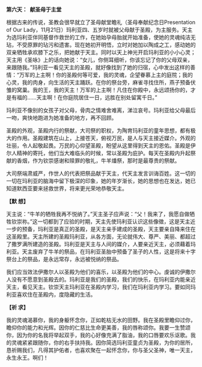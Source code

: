**第六天：  献圣母于主堂**

根据古来的传说，圣教会很早就立了圣母献堂瞻礼（圣母奉献纪念日Presentation of Our Lady，11月21日）玛利亚四、五岁时就被父母献于圣殿，为主服务。天主为选玛利亚伴同基督作救世的工作，在她始孕母胎就开始准备，使她的灵魂纯洁无玷，不受原罪的玷污和遗害。现在她初开明悟，立时对她加以陶成之工，感动她的双亲牺牲承欢膝下之乐，把她献于天主。同时以天上神光开启玛利亚的小小心灵；天主用《圣咏》上的话向她说：“女儿，你侧耳细听，你该忘记了你的父母双亲，来跟随我。”玛利亚一看见天主的圣殿，就好像找到了她的归宿，心中发出这样的善情：“万军的上主啊！你的圣殿何等可爱，我的灵魂，企望眷慕上主的庭院；我的心灵，我的肉身，向生活的天主踊跃。在你的祭台旁，麻雀寻找住所，燕子预备伏雏的窝巢。我的王，我的天主！万军的上主啊！凡住在你殿中，永远颂扬你的，才是有福的……天主啊！在你庭院居住一日，远胜在别处留寓千日。”

玛利亚不像别的女孩子对父母，骨肉之情难舍难离，涕泣哀号。玛利亚给父母最后一吻，爽快地跑进为她准备的地方，再不回顾。

圣殿的外观，圣殿内行的祭献，大司祭的职权，为陶育玛利亚的童年思想，都有极大的作用。圣殿建筑在山上，上接苍天，俯视万民，是人与天主接近媒介。外观的壮丽，令人起敬起畏。万民的心仰望圣殿，盼望从这里得到天主的恩佑。圣殿是伊尔人精神的寄托，他们当大难临头的时候，常以圣殿为庇护。每天在圣殿内升起祭献的香烟，作为钦崇感谢和赎罪的敬礼，牛羊燔祭，那时是最尊贵的祭献。

大司祭端肃威严，作世人的代表把祭品献于天主，代天主发言训诲百姓。这一切的一切在玛利亚的脑海中留下极深的印象，她的年岁渐长，她的思想也在发达，她已知道默西亚要来拯救世界，将来更光荣地恭敬天主。

**【默 想】**

天主说：“牛羊的牺牲我再不悦纳了。”天主圣子应声说：“父！我来了，我愿自做牺牲钦崇祢。”这一切都到了应验的时期，天主先使玛利亚认识这些像徵，这是天主近一步的预备，玛利亚是真正的圣殿，是天主亲手建成的圣殿，天主要亲自降来住在这圣殿里。天主所建的圣殿玛利亚，从各方面，无论就伟大、尊严、美丽、都超过了撒罗满所建造的圣殿。玛利亚是天主与人间的媒介，人要亲近天主，必须藉着玛利亚。天主废弃了牛羊的祭品，在玛利亚圣胎中预备了圣子的人性，这是将来十字祭台上的祭品，是永远常存，永远被悦纳的祭品。

我们应当效法伊撒尔人以圣殿为他们的喜乐，以圣殿为他们的中心。虔诚的伊撒尔人没有不愿意到圣殿去的。玛利亚是我们的圣殿，我们的快乐，在玛利亚内能亲近天主，看见天主。钦崇天主玛利亚在圣殿内学习，我们在玛利亚内学习。要如同玛利亚喜欢住在圣殿内，度隐藏的生活。

**【祈 求】**

我的灵魂渴慕你，我的身躯怀念你，正如乾枯无水的田野。我在圣殿里瞻仰过你，瞻仰你的能力和光辉。因你的仁慈比生命更美善，我的唇称颂你。我要一生赞颂你，因为你的名我将举起双手，我的心好像充满了脂油，我的口唇要欢乐讴歌。我的灵魂紧紧跟随你，你的右手扶持我。因你简选玛利亚童贞为圣殿，为你的居所，恳祈赐我们，凡得其护佑者，也喜欢聚在一起怀念你，你与圣父圣神，唯一天主，永生永王。啊们！